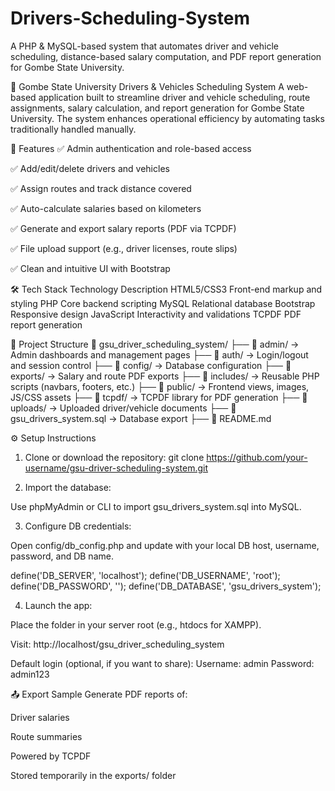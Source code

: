 # Drivers-Scheduling-System
A PHP & MySQL-based system that automates driver and vehicle scheduling, distance-based salary computation, and PDF report generation for Gombe State University.

📌 Gombe State University Drivers & Vehicles Scheduling System
A web-based application built to streamline driver and vehicle scheduling, route assignments, salary calculation, and report generation for Gombe State University. The system enhances operational efficiency by automating tasks traditionally handled manually.

🚀 Features
✅ Admin authentication and role-based access

✅ Add/edit/delete drivers and vehicles

✅ Assign routes and track distance covered

✅ Auto-calculate salaries based on kilometers

✅ Generate and export salary reports (PDF via TCPDF)

✅ File upload support (e.g., driver licenses, route slips)

✅ Clean and intuitive UI with Bootstrap

🛠️ Tech Stack
Technology	Description
HTML5/CSS3	Front-end markup and styling
PHP	Core backend scripting
MySQL	Relational database
Bootstrap	Responsive design
JavaScript	Interactivity and validations
TCPDF	PDF report generation

📁 Project Structure
📁 gsu_driver_scheduling_system/
├── 📁 admin/         → Admin dashboards and management pages
├── 📁 auth/          → Login/logout and session control
├── 📁 config/        → Database configuration
├── 📁 exports/       → Salary and route PDF exports
├── 📁 includes/      → Reusable PHP scripts (navbars, footers, etc.)
├── 📁 public/        → Frontend views, images, JS/CSS assets
├── 📁 tcpdf/         → TCPDF library for PDF generation
├── 📁 uploads/       → Uploaded driver/vehicle documents
├── 📄 gsu_drivers_system.sql → Database export
├── 📄 README.md

⚙️ Setup Instructions
1. Clone or download the repository:
git clone https://github.com/your-username/gsu-driver-scheduling-system.git

2. Import the database:

Use phpMyAdmin or CLI to import gsu_drivers_system.sql into MySQL.

3. Configure DB credentials:

Open config/db_config.php and update with your local DB host, username, password, and DB name.

define('DB_SERVER', 'localhost');
define('DB_USERNAME', 'root');
define('DB_PASSWORD', '');
define('DB_DATABASE', 'gsu_drivers_system');

4. Launch the app:

Place the folder in your server root (e.g., htdocs for XAMPP).

Visit: http://localhost/gsu_driver_scheduling_system

Default login (optional, if you want to share):
Username: admin
Password: admin123

📤 Export Sample
Generate PDF reports of:

Driver salaries

Route summaries

Powered by TCPDF

Stored temporarily in the exports/ folder




